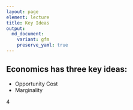 ```yaml
---
layout: page
element: lecture
title: Key Ideas
output:
  md_document:
    variant: gfm
    preserve_yaml: true
---
```


## Economics has three key ideas:

  - Opportunity Cost
  - Marginality

4
